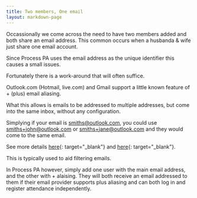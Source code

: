 ```yaml
---
title: Two members, One email
layout: markdown-page
---
```


Occassionally we come across the need to have two members added and both share an email address. This common occurs when a husbanda & wife just share one email account.

Since Process PA uses the email address as the unique identifier this causes a small issues.

Fortunately there is a work-around that will often suffice.

Outlook.com (Hotmail, live.com) and Gmail support a little known feature of + (plus) email aliasing.

What this allows is emails to be addressed to multiple addresses, but come into the same inbox, without any configuration.

Simplying if your email is smiths@outlook.com, you could use smiths+john@outlook.com or smiths+jane@outlook.com and they would come to the same email.

See more details [here](https://gmail.googleblog.com/2008/03/2-hidden-ways-to-get-more-from-your.html){: target="_blank"} and [here](https://www.ghacks.net/2013/09/17/can-now-use-email-aliases-outlook-com/){: target="_blank"}.

This is typically used to aid filtering emails.

In Process PA however, simply add one user with the main email address, and the other with + alaising. They will both receive an email addressed to them if their email provider supports plus aliasing and can both log in and register attendance independently.